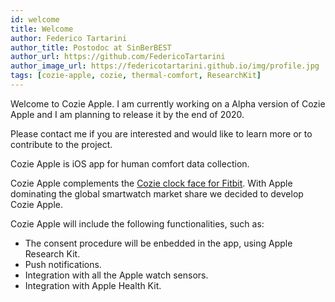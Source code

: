 ```yaml
---
id: welcome
title: Welcome
author: Federico Tartarini
author_title: Postodoc at SinBerBEST
author_url: https://github.com/FedericoTartarini
author_image_url: https://federicotartarini.github.io/img/profile.jpg
tags: [cozie-apple, cozie, thermal-comfort, ResearchKit]
---
```


Welcome to Cozie Apple. I am currently working on a Alpha version of Cozie
Apple and I am planning to release it by the end of 2020.

Please contact me if you are interested and would like to learn more or to contribute to the project.

<!--truncate-->

Cozie Apple is iOS app for human comfort data collection.

Cozie Apple complements the [Cozie clock face for Fitbit](https://cozie.app). With Apple
dominating the global smartwatch market share we decided to develop Cozie Apple.

Cozie Apple will include the following functionalities, such as:
* The consent procedure will be enbedded in the app, using Apple Research Kit.
* Push notifications.
* Integration with all the Apple watch sensors.
* Integration with Apple Health Kit.
